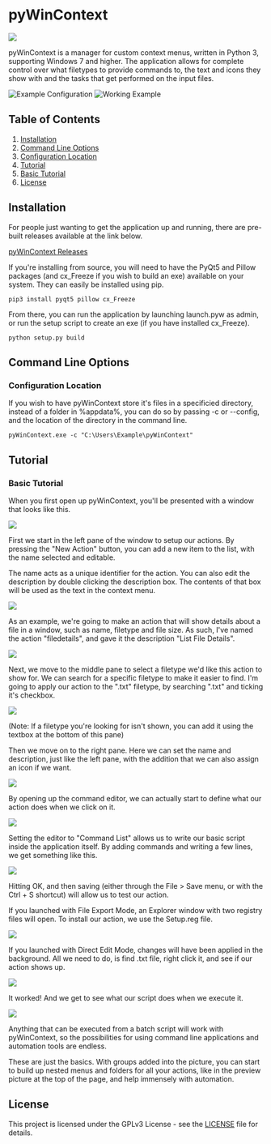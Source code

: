 # pyWinContext
![](https://i.imgur.com/uqWDQ6y.png)

pyWinContext is a manager for custom context menus, written in Python 3,
supporting Windows 7 and higher. The application allows for complete control
over what filetypes to provide commands to, the text and icons they show with
and the tasks that get performed on the input files.

![Example Configuration](https://i.imgur.com/q9oPy1d.png)
![Working Example](https://i.imgur.com/feGaCrh.png)

## Table of Contents

1. [Installation](#installation)
2. [Command Line Options](#command-line-options)
  1. [Configuration Location](#configuration-location)
3. [Tutorial](#tutorial)
  1. [Basic Tutorial](#basic-tutorial)
4. [License](#license)

## Installation

For people just wanting to get the application up and running, there are
pre-built releases available at the link below.

[pyWinContext Releases](https://github.com/VodBox/pyWinContext/releases)

If you're installing from source, you will need to have the PyQt5 and Pillow
packages (and cx_Freeze if you wish to build an exe) available on your system.
They can easily be installed using pip.

```batch
pip3 install pyqt5 pillow cx_Freeze
```

From there, you can run the application by launching launch.pyw as admin, or
run the setup script to create an exe (if you have installed cx_Freeze).

```batch
python setup.py build
```

## Command Line Options

### Configuration Location

If you wish to have pyWinContext store it's files in a specificied directory,
instead of a folder in %appdata%, you can do so by passing -c or --config, and
the location of the directory in the command line.

```batch
pyWinContext.exe -c "C:\Users\Example\pyWinContext"
```

## Tutorial

### Basic Tutorial

When you first open up pyWinContext, you'll be presented with a window that
looks like this.

![](https://i.imgur.com/GtYExdj.png)

First we start in the left pane of the window to setup our actions. By pressing
the "New Action" button, you can add a new item to the list, with the name
selected and editable.

The name acts as a unique identifier for the action. You can also edit the
description by double clicking the description box. The contents of that box
will be used as the text in the context menu.

![](https://i.imgur.com/7VL5NWf.png)

As an example, we're going to make an action that will show details about a
file in a window, such as name, filetype and file size. As such, I've named the
action "filedetails", and gave it the description "List File Details".

![](https://i.imgur.com/ZjS0TdY.png)

Next, we move to the middle pane to select a filetype we'd like this action to
show for. We can search for a specific filetype to make it easier to find. I'm
going to apply our action to the ".txt" filetype, by searching ".txt" and
ticking it's checkbox.

![](https://i.imgur.com/y8Anvxu.png)

(Note: If a filetype you're looking for isn't shown, you can add it using the
textbox at the bottom of this pane)

Then we move on to the right pane. Here we can set the name and description,
just like the left pane, with the addition that we can also assign an icon if
we want.

![](https://i.imgur.com/v5yblVG.png)

By opening up the command editor, we can actually start to define what our
action does when we click on it.

![](https://i.imgur.com/1BbQr6x.png)

Setting the editor to "Command List" allows us to write our basic script inside
the application itself. By adding commands and writing a few lines, we get
something like this.

![](https://i.imgur.com/2o6JEpm.png)

Hitting OK, and then saving (either through the File > Save menu, or with the
Ctrl + S shortcut) will allow us to test our action.

If you launched with File Export Mode, an Explorer window with two registry
files will open. To install our action, we use the Setup.reg file.

![](https://i.imgur.com/NJOhYvz.png)

If you launched with Direct Edit Mode, changes will have been applied in the
background. All we need to do, is find .txt file, right click it, and see if
our action shows up.

![](https://i.imgur.com/6JHpA9u.png)

It worked! And we get to see what our script does when we execute it.

![](https://i.imgur.com/ZRZ1pJH.png)

Anything that can be executed from a batch script will work with pyWinContext,
so the possibilities for using command line applications and automation tools
are endless.

These are just the basics. With groups added into the picture, you can start to
build up nested menus and folders for all your actions, like in the preview
picture at the top of the page, and help immensely with automation.

## License

This project is licensed under the GPLv3 License - see the [LICENSE](LICENSE) file for details.